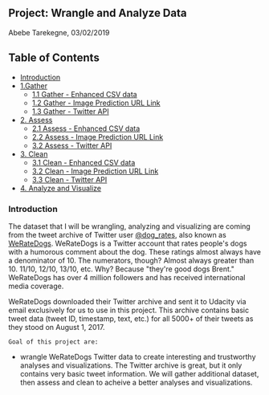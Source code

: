 ## Project: Wrangle and Analyze Data
Abebe Tarekegne, 03/02/2019

## Table of Contents
- [Introduction](#intro)
- [1.Gather](#gather)
    - [1.1 Gather - Enhanced CSV data](#gather1)
    - [1.2 Gather - Image Prediction URL Link](#gather2)
    - [1.3 Gather - Twitter API](#gather3)    
- [2. Assess](#assess)
    - [2.1 Assess - Enhanced CSV data](#assess1)
    - [2.2 Assess - Image Prediction URL Link](#assess2)
    - [3.2 Assess - Twitter API](#assess3)
- [3. Clean](#clean)
    - [3.1 Clean - Enhanced CSV data](#clean1)
    - [3.2 Clean - Image Prediction URL Link](#clean2)
    - [3.3 Clean - Twitter API](#clean3)
- [4. Analyze and Visualize](#analyze)

<a id='intro'></a>
### Introduction

The dataset that I will be wrangling, analyzing and visualizing are coming from the tweet archive of Twitter user [@dog_rates](https://twitter.com/dog_rates), also known as [WeRateDogs](https://en.wikipedia.org/wiki/WeRateDogs). WeRateDogs is a Twitter account that rates people's dogs with a humorous comment about the dog. These ratings almost always have a denominator of 10. The numerators, though? Almost always greater than 10. 11/10, 12/10, 13/10, etc. Why? Because "they're good dogs Brent." WeRateDogs has over 4 million followers and has received international media coverage.

WeRateDogs downloaded their Twitter archive and sent it to Udacity via email exclusively for us to use in this project. This archive contains basic tweet data (tweet ID, timestamp, text, etc.) for all 5000+ of their tweets as they stood on August 1, 2017. 

`Goal of this project are:`
- wrangle WeRateDogs Twitter data to create interesting and trustworthy analyses and visualizations. The Twitter archive is great, but it only contains very basic tweet information. We will gather additional dataset, then assess and clean to acheive a better analyses and visualizations.
